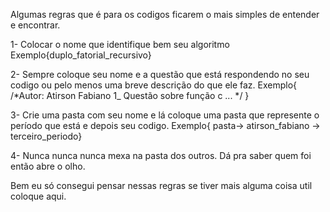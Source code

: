 Algumas regras que é para os codigos ficarem o mais simples de entender e encontrar.
  
  
  
  1- Colocar o nome que identifique bem seu algoritmo
    Exemplo{duplo_fatorial_recursivo}
  
  
  
  2- Sempre coloque seu nome e a questão que está respondendo no seu codigo ou pelo menos uma breve 
  descrição do que ele faz.
    Exemplo{ /*Autor: Atirson Fabiano
              1_ Questão sobre função c ...
              */
        }
  
  
  3- Crie uma pasta com seu nome e lá coloque uma pasta que represente o período que está e depois seu codigo.
    Exemplo{ pasta-> atirson_fabiano -> terceiro_periodo}
    
    
    
  4- Nunca nunca nunca mexa na pasta dos outros. Dá pra saber quem foi então abre o olho.
    
 Bem eu só consegui pensar nessas regras se tiver mais alguma coisa util coloque aqui.
 
    
